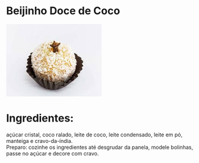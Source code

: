 # Beijinho Doce de Coco
<img src="/images/beijinho.jpg">

# Ingredientes:
açúcar cristal, coco ralado, leite de coco, leite condensado, leite em pó, manteiga e cravo-da-índia.\
Preparo: cozinhe os ingredientes até desgrudar da panela, modele bolinhas, passe no açúcar e decore com cravo.
